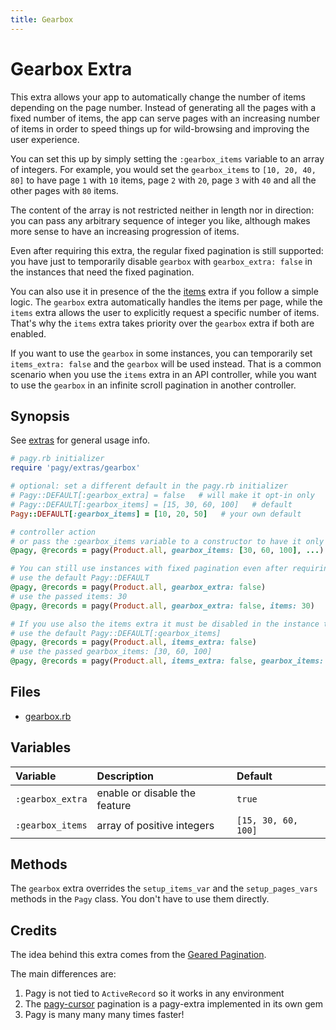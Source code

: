 ```yaml
---
title: Gearbox
---
```

# Gearbox Extra

This extra allows your app to automatically change the number of items depending on the page number. Instead of generating all the pages with a fixed number of items, the app can serve pages with an increasing number of items in order to speed things up for wild-browsing and improving the user experience.

You can set this up by simply setting the `:gearbox_items` variable to an array of integers. For example, you would set the  `gearbox_items` to `[10, 20, 40, 80]` to have page `1` with `10` items, page `2` with `20`, page `3` with `40` and all the other pages with `80` items.

The content of the array is not restricted neither in length nor in direction: you can pass any arbitrary sequence of integer you like, although makes more sense to have an increasing progression of items.

Even after requiring this extra, the regular fixed pagination is still supported: you have just to temporarily disable `gearbox` with `gearbox_extra: false` in the instances that need the fixed pagination.

You can also use it in presence of the the [items](items.md) extra if you follow a simple logic. The `gearbox` extra automatically handles the items per page, while the `items` extra allows the user to explicitly request a specific number of items. That's why the `items`  extra takes priority over the `gearbox` extra if both are enabled.

If you want to use the `gearbox` in some instances, you can temporarily set `items_extra: false` and the `gearbox`  will be used instead. That is a common scenario when you use the `items` extra in an API controller, while you want to use the `gearbox` in an infinite scroll pagination in another controller.

## Synopsis

See [extras](../extras.md) for general usage info.

```ruby
# pagy.rb initializer
require 'pagy/extras/gearbox'

# optional: set a different default in the pagy.rb initializer
# Pagy::DEFAULT[:gearbox_extra] = false   # will make it opt-in only
# Pagy::DEFAULT[:gearbox_items] = [15, 30, 60, 100]   # default
Pagy::DEFAULT[:gearbox_items] = [10, 20, 50]   # your own default

# controller action
# or pass the :gearbox_items variable to a constructor to have it only for that instance
@pagy, @records = pagy(Product.all, gearbox_items: [30, 60, 100], ...)

# You can still use instances with fixed pagination even after requiring the extra
# use the default Pagy::DEFAULT
@pagy, @records = pagy(Product.all, gearbox_extra: false)
# use the passed items: 30
@pagy, @records = pagy(Product.all, gearbox_extra: false, items: 30)

# If you use also the items extra it must be disabled in the instance that use the gearbox
# use the default Pagy::DEFAULT[:gearbox_items]
@pagy, @records = pagy(Product.all, items_extra: false)
# use the passed gearbox_items: [30, 60, 100]
@pagy, @records = pagy(Product.all, items_extra: false, gearbox_items: [30, 60, 100])
```

## Files

- [gearbox.rb](https://github.com/ddnexus/pagy/blob/master/lib/pagy/extras/gearbox.rb)

## Variables

| Variable         | Description                   | Default             |
| :--------------- | :---------------------------- | :------------------ |
| `:gearbox_extra` | enable or disable the feature | `true`              |
| `:gearbox_items` | array of positive integers    | `[15, 30, 60, 100]` |

## Methods

The `gearbox` extra overrides the `setup_items_var` and the `setup_pages_vars` methods in the `Pagy` class. You don't have to use them directly.

## Credits

The idea behind this extra comes from the [Geared Pagination](https://github.com/basecamp/geared_pagination).

The main differences are:

1. Pagy is not tied to `ActiveRecord` so it works in any environment
2. The [pagy-cursor](https://github.com/Uysim/pagy-cursor) pagination is a pagy-extra implemented in its own gem
3. Pagy is many many many times faster!
